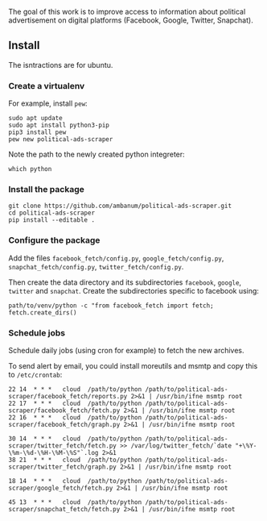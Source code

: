 The goal of this work is to improve access to information about political advertisement on digital platforms (Facebook, Google, Twitter, Snapchat).

## Install

The isntractions are for ubuntu.

### Create a virtualenv

For example, install `pew`:

```
sudo apt update
sudo apt install python3-pip
pip3 install pew
pew new political-ads-scraper
```

Note the path to the newly created python integreter:

```
which python
```

### Install the package

```
git clone https://github.com/ambanum/political-ads-scraper.git
cd political-ads-scraper
pip install --editable .
```

### Configure the package

Add the files `facebook_fetch/config.py`, `google_fetch/config.py`, `snapchat_fetch/config.py`, `twitter_fetch/config.py`.

Then create the data directory and its subdirectories `facebook`, `google`, `twitter` and `snapchat`. Create the subdirectories specific to facebook using:

```
path/to/venv/python -c "from facebook_fetch import fetch; fetch.create_dirs()
```

### Schedule jobs

Schedule daily jobs (using cron for example) to fetch the new archives.

To send alert by email, you could install moreutils and msmtp and copy this to `/etc/crontab`:

```
22 14  * * *   cloud  /path/to/python /path/to/political-ads-scraper/facebook_fetch/reports.py 2>&1 | /usr/bin/ifne msmtp root
22 17  * * *   cloud  /path/to/python /path/to/political-ads-scraper/facebook_fetch/fetch.py 2>&1 | /usr/bin/ifne msmtp root
22 16  * * *   cloud  /path/to/python /path/to/political-ads-scraper/facebook_fetch/graph.py 2>&1 | /usr/bin/ifne msmtp root

30 14  * * *   cloud  /path/to/python /path/to/political-ads-scraper/twitter_fetch/fetch.py >> /var/log/twitter_fetch/`date "+\%Y-\%m-\%d-\%H-\%M-\%S"`.log 2>&1
38 21  * * *   cloud  /path/to/python /path/to/political-ads-scraper/twitter_fetch/graph.py 2>&1 | /usr/bin/ifne msmtp root

18 14  * * *   cloud  /path/to/python /path/to/political-ads-scraper/google_fetch/fetch.py 2>&1 | /usr/bin/ifne msmtp root

45 13  * * *   cloud  /path/to/python /path/to/political-ads-scraper/snapchat_fetch/fetch.py 2>&1 | /usr/bin/ifne msmtp root

```